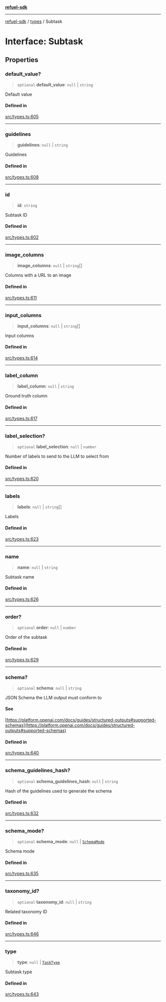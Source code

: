 [**refuel-sdk**](../../README.md)

***

[refuel-sdk](../../modules.md) / [types](../README.md) / Subtask

# Interface: Subtask

## Properties

### default\_value?

> `optional` **default\_value**: `null` \| `string`

Default value

#### Defined in

[src/types.ts:605](https://github.com/refuel-ai/refuel-sdk/blob/ce96b857bf5c9f1c73e98ea4629535109c473935/src/types.ts#L605)

***

### guidelines

> **guidelines**: `null` \| `string`

Guidelines

#### Defined in

[src/types.ts:608](https://github.com/refuel-ai/refuel-sdk/blob/ce96b857bf5c9f1c73e98ea4629535109c473935/src/types.ts#L608)

***

### id

> **id**: `string`

Subtask ID

#### Defined in

[src/types.ts:602](https://github.com/refuel-ai/refuel-sdk/blob/ce96b857bf5c9f1c73e98ea4629535109c473935/src/types.ts#L602)

***

### image\_columns

> **image\_columns**: `null` \| `string`[]

Columns with a URL to an image

#### Defined in

[src/types.ts:611](https://github.com/refuel-ai/refuel-sdk/blob/ce96b857bf5c9f1c73e98ea4629535109c473935/src/types.ts#L611)

***

### input\_columns

> **input\_columns**: `null` \| `string`[]

Input columns

#### Defined in

[src/types.ts:614](https://github.com/refuel-ai/refuel-sdk/blob/ce96b857bf5c9f1c73e98ea4629535109c473935/src/types.ts#L614)

***

### label\_column

> **label\_column**: `null` \| `string`

Ground truth column

#### Defined in

[src/types.ts:617](https://github.com/refuel-ai/refuel-sdk/blob/ce96b857bf5c9f1c73e98ea4629535109c473935/src/types.ts#L617)

***

### label\_selection?

> `optional` **label\_selection**: `null` \| `number`

Number of labels to send to the LLM to select from

#### Defined in

[src/types.ts:620](https://github.com/refuel-ai/refuel-sdk/blob/ce96b857bf5c9f1c73e98ea4629535109c473935/src/types.ts#L620)

***

### labels

> **labels**: `null` \| `string`[]

Labels

#### Defined in

[src/types.ts:623](https://github.com/refuel-ai/refuel-sdk/blob/ce96b857bf5c9f1c73e98ea4629535109c473935/src/types.ts#L623)

***

### name

> **name**: `null` \| `string`

Subtask name

#### Defined in

[src/types.ts:626](https://github.com/refuel-ai/refuel-sdk/blob/ce96b857bf5c9f1c73e98ea4629535109c473935/src/types.ts#L626)

***

### order?

> `optional` **order**: `null` \| `number`

Order of the subtask

#### Defined in

[src/types.ts:629](https://github.com/refuel-ai/refuel-sdk/blob/ce96b857bf5c9f1c73e98ea4629535109c473935/src/types.ts#L629)

***

### schema?

> `optional` **schema**: `null` \| `string`

JSON Schema the LLM output must conform to

#### See

[https://platform.openai.com/docs/guides/structured-outputs#supported-schemas](https://platform.openai.com/docs/guides/structured-outputs#supported-schemas)

#### Defined in

[src/types.ts:640](https://github.com/refuel-ai/refuel-sdk/blob/ce96b857bf5c9f1c73e98ea4629535109c473935/src/types.ts#L640)

***

### schema\_guidelines\_hash?

> `optional` **schema\_guidelines\_hash**: `null` \| `string`

Hash of the guidelines used to generate the schema

#### Defined in

[src/types.ts:632](https://github.com/refuel-ai/refuel-sdk/blob/ce96b857bf5c9f1c73e98ea4629535109c473935/src/types.ts#L632)

***

### schema\_mode?

> `optional` **schema\_mode**: `null` \| [`SchemaMode`](../enumerations/SchemaMode.md)

Schema mode

#### Defined in

[src/types.ts:635](https://github.com/refuel-ai/refuel-sdk/blob/ce96b857bf5c9f1c73e98ea4629535109c473935/src/types.ts#L635)

***

### taxonomy\_id?

> `optional` **taxonomy\_id**: `null` \| `string`

Related taxonomy ID

#### Defined in

[src/types.ts:646](https://github.com/refuel-ai/refuel-sdk/blob/ce96b857bf5c9f1c73e98ea4629535109c473935/src/types.ts#L646)

***

### type

> **type**: `null` \| [`TaskType`](../enumerations/TaskType.md)

Subtask type

#### Defined in

[src/types.ts:643](https://github.com/refuel-ai/refuel-sdk/blob/ce96b857bf5c9f1c73e98ea4629535109c473935/src/types.ts#L643)
